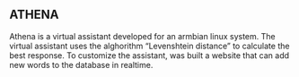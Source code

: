 ## ATHENA
Athena is a virtual assistant developed for an armbian linux system.
The virtual assistant uses the alghorithm “Levenshtein distance” to calculate the best response.
To customize the assistant, was built a website that can add new words to the database in realtime.

